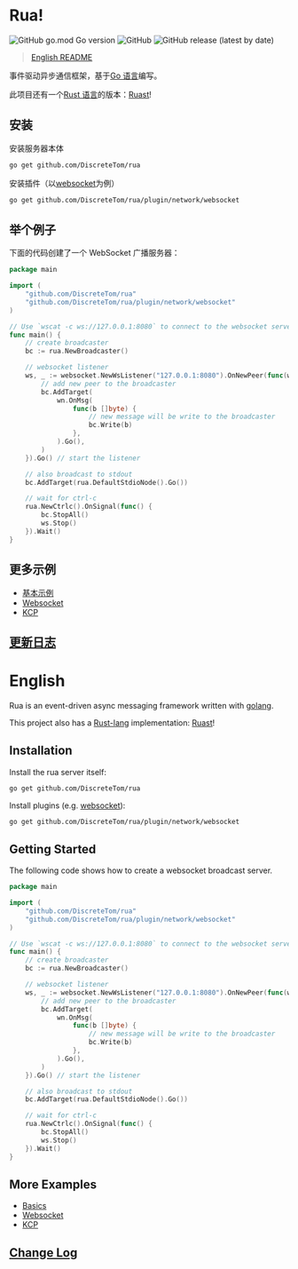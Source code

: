 # Rua!

![GitHub go.mod Go version](https://img.shields.io/github/go-mod/go-version/DiscreteTom/rua?style=flat-square)
![GitHub](https://img.shields.io/github/license/DiscreteTom/rua?style=flat-square)
![GitHub release (latest by date)](https://img.shields.io/github/v/release/DiscreteTom/rua?style=flat-square)

> [English README](#english)

事件驱动异步通信框架，基于[Go 语言](https://golang.org/)编写。

此项目还有一个[Rust 语言](https://www.rust-lang.org/)的版本：[Ruast](https://github.com/DiscreteTom/ruast)!

## 安装

安装服务器本体

```bash
go get github.com/DiscreteTom/rua
```

安装插件（以[websocket](https://github.com/DiscreteTom/rua/tree/main/plugin/network/websocket)为例）

```bash
go get github.com/DiscreteTom/rua/plugin/network/websocket
```

## 举个例子

下面的代码创建了一个 WebSocket 广播服务器：

```go
package main

import (
	"github.com/DiscreteTom/rua"
	"github.com/DiscreteTom/rua/plugin/network/websocket"
)

// Use `wscat -c ws://127.0.0.1:8080` to connect to the websocket server.
func main() {
	// create broadcaster
	bc := rua.NewBroadcaster()

	// websocket listener
	ws, _ := websocket.NewWsListener("127.0.0.1:8080").OnNewPeer(func(wn *websocket.WsNode) {
		// add new peer to the broadcaster
		bc.AddTarget(
			wn.OnMsg(
				func(b []byte) {
					// new message will be write to the broadcaster
					bc.Write(b)
				},
			).Go(),
		)
	}).Go() // start the listener

	// also broadcast to stdout
	bc.AddTarget(rua.DefaultStdioNode().Go())

	// wait for ctrl-c
	rua.NewCtrlc().OnSignal(func() {
		bc.StopAll()
		ws.Stop()
	}).Wait()
}
```

## 更多示例

- [基本示例](https://github.com/DiscreteTom/rua/tree/main/example)
- [Websocket](https://github.com/DiscreteTom/rua/tree/main/plugin/network/websocket/_example)
- [KCP](https://github.com/DiscreteTom/rua/tree/main/plugin/network/kcp/_example)

## [更新日志](https://github.com/DiscreteTom/rua/blob/main/CHANGELOG.md)

# English

Rua is an event-driven async messaging framework written with [golang](https://golang.org/).

This project also has a [Rust-lang](https://www.rust-lang.org/) implementation: [Ruast](https://github.com/DiscreteTom/ruast)!

## Installation

Install the rua server itself:

```bash
go get github.com/DiscreteTom/rua
```

Install plugins (e.g. [websocket](https://github.com/DiscreteTom/rua/tree/main/plugin/network/websocket)):

```bash
go get github.com/DiscreteTom/rua/plugin/network/websocket
```

## Getting Started

The following code shows how to create a websocket broadcast server.

```go
package main

import (
	"github.com/DiscreteTom/rua"
	"github.com/DiscreteTom/rua/plugin/network/websocket"
)

// Use `wscat -c ws://127.0.0.1:8080` to connect to the websocket server.
func main() {
	// create broadcaster
	bc := rua.NewBroadcaster()

	// websocket listener
	ws, _ := websocket.NewWsListener("127.0.0.1:8080").OnNewPeer(func(wn *websocket.WsNode) {
		// add new peer to the broadcaster
		bc.AddTarget(
			wn.OnMsg(
				func(b []byte) {
					// new message will be write to the broadcaster
					bc.Write(b)
				},
			).Go(),
		)
	}).Go() // start the listener

	// also broadcast to stdout
	bc.AddTarget(rua.DefaultStdioNode().Go())

	// wait for ctrl-c
	rua.NewCtrlc().OnSignal(func() {
		bc.StopAll()
		ws.Stop()
	}).Wait()
}
```

## More Examples

- [Basics](https://github.com/DiscreteTom/rua/tree/main/example)
- [Websocket](https://github.com/DiscreteTom/rua/tree/main/plugin/network/websocket/_example)
- [KCP](https://github.com/DiscreteTom/rua/tree/main/plugin/network/kcp/_example)

## [Change Log](https://github.com/DiscreteTom/rua/blob/main/CHANGELOG.md)
